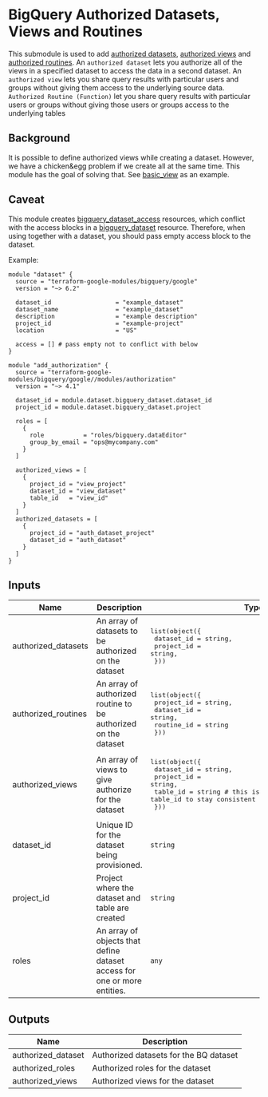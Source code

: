# BigQuery Authorized Datasets, Views and Routines

This submodule is used to add [authorized datasets](https://cloud.google.com/bigquery/docs/authorized-datasets), [authorized views](https://cloud.google.com/bigquery/docs/share-access-views#authorize_the_view_to_access_the_source_dataset) and [authorized routines](https://cloud.google.com/bigquery/docs/authorized-functions).
An `authorized dataset` lets you authorize all of the views in a specified dataset to access the data in a second dataset. An `authorized view` lets you share query results with particular users and groups without giving them access to the underlying source data. `Authorized Routine (Function)` let you share query results with particular users or groups without giving those users or groups access to the underlying tables

## Background
It is possible to define authorized views while creating a dataset. However, we have a chicken&egg problem if we create all at the same time. This module has the goal of solving that.
See [basic_view](../../examples/basic_view/main.tf) as an example.

## Caveat
This module creates [bigquery_dataset_access](https://www.terraform.io/docs/providers/google/r/bigquery_dataset_access.html) resources, which conflict with the
access blocks in a [bigquery_dataset](https://www.terraform.io/docs/providers/google/r/bigquery_dataset.html) resource. Therefore, when using together with a dataset,
you should pass empty access block to the dataset.


Example:
```hcl
module "dataset" {
  source = "terraform-google-modules/bigquery/google"
  version = "~> 6.2"

  dataset_id                  = "example_dataset"
  dataset_name                = "example_dataset"
  description                 = "example description"
  project_id                  = "example-project"
  location                    = "US"

  access = [] # pass empty not to conflict with below
}

module "add_authorization" {
  source = "terraform-google-modules/bigquery/google//modules/authorization"
  version = "~> 4.1"

  dataset_id = module.dataset.bigquery_dataset.dataset_id
  project_id = module.dataset.bigquery_dataset.project

  roles = [
    {
      role           = "roles/bigquery.dataEditor"
      group_by_email = "ops@mycompany.com"
    }
  ]

  authorized_views = [
    {
      project_id = "view_project"
      dataset_id = "view_dataset"
      table_id   = "view_id"
    }
  ]
  authorized_datasets = [
    {
      project_id = "auth_dataset_project"
      dataset_id = "auth_dataset"
    }
  ]
}
```

<!-- BEGINNING OF PRE-COMMIT-TERRAFORM DOCS HOOK -->
## Inputs

| Name | Description | Type | Default | Required |
|------|-------------|------|---------|:--------:|
| authorized\_datasets | An array of datasets to be authorized on the dataset | <pre>list(object({<br>    dataset_id = string,<br>    project_id = string,<br>  }))</pre> | `[]` | no |
| authorized\_routines | An array of authorized routine to be authorized on the dataset | <pre>list(object({<br>    project_id = string,<br>    dataset_id = string,<br>    routine_id = string<br>  }))</pre> | `[]` | no |
| authorized\_views | An array of views to give authorize for the dataset | <pre>list(object({<br>    dataset_id = string,<br>    project_id = string,<br>    table_id   = string # this is the view id, but we keep table_id to stay consistent as the resource<br>  }))</pre> | `[]` | no |
| dataset\_id | Unique ID for the dataset being provisioned. | `string` | n/a | yes |
| project\_id | Project where the dataset and table are created | `string` | n/a | yes |
| roles | An array of objects that define dataset access for one or more entities. | `any` | `[]` | no |

## Outputs

| Name | Description |
|------|-------------|
| authorized\_dataset | Authorized datasets for the BQ dataset |
| authorized\_roles | Authorized roles for the dataset |
| authorized\_views | Authorized views for the dataset |

<!-- END OF PRE-COMMIT-TERRAFORM DOCS HOOK -->
